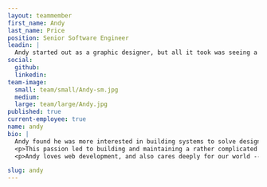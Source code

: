 ```yaml
---
layout: teammember
first_name: Andy
last_name: Price
position: Senior Software Engineer
leadin: |
  Andy started out as a graphic designer, but all it took was seeing a page he coded live in a browser to change his career path entirely.
social:
  github:
  linkedin:
team-image:
  small: team/small/Andy-sm.jpg
  medium: 
  large: team/large/Andy.jpg
published: true
current-employee: true
name: andy
bio: |
  Andy found he was more interested in building systems to solve design problems than designing itself. That’s where his interest in web design, and more specifically coding, came into play. Seeing what a few lines of code could create on a page was absolute magic to him.
  <p>This passion led to building and maintaining a rather complicated Drupal 5 website in 2006. Many websites and several versions of Drupal later, Andy no longer finds web development mysterious -- but he still sees the magic when exploring new territory.
  <p>Andy loves web development, and also cares deeply for our world -- which makes him a great fit for ThinkShout! When Andy isn’t building websites, he’s busy with photography, discovering new music, meditation, energy work, and exploring the PNW with his wife and two children.

slug: andy
---
```


